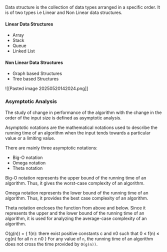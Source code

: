 Data structure is the collection of data types arranged in a specific order. 
It is of two types i.e Linear and Non Linear data structures.

#### **Linear Data Structures**
- Array 
- Stack
- Queue
- Linked List

#### **Non Linear Data Structures**
- Graph based Structures
- Tree based Structures


![[Pasted image 20250520142024.png]]

### Asymptotic Analysis

The study of change in performance of the algorithm with the change in the order of the input size is defined as asymptotic analysis.

Asymptotic notations are the mathematical notations used to describe the running time of an algorithm when the input tends towards a particular value or a limiting value.

There are mainly three asymptotic notations:
-   Big-O notation
-   Omega notation
-   Theta notation

Big-O notation represents the upper bound of the running time of an algorithm. Thus, it gives the worst-case complexity of an algorithm.

Omega notation represents the lower bound of the running time of an algorithm. Thus, it provides the best case complexity of an algorithm.

Theta notation encloses the function from above and below. Since it represents the upper and the lower bound of the running time of an algorithm, it is used for analyzing the average-case complexity of an algorithm.

O(g(n)) = { f(n): there exist positive constants c and n0 such that 0 ≤ f(n) ≤ cg(n) for all n ≥                    n0 }
For any value of `n`, the running time of an algorithm does not cross the time provided by `O(g(n))`.